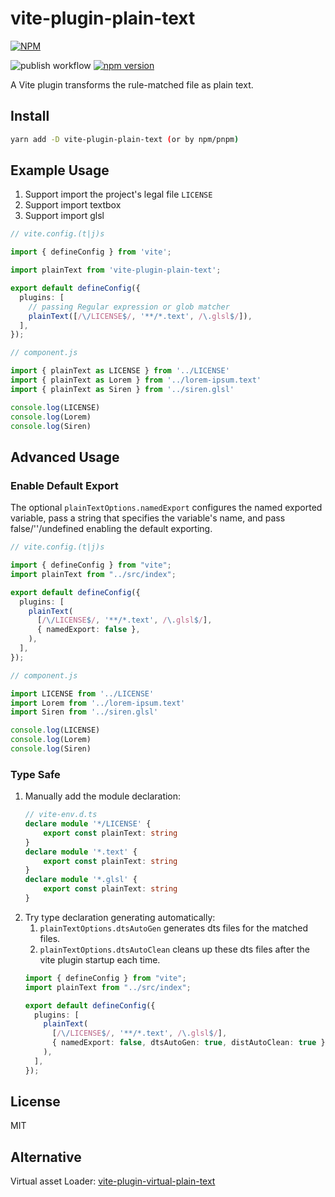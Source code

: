 # vite-plugin-plain-text

[![NPM](https://nodei.co/npm/vite-plugin-plain-text.png?downloads=true&downloadRank=true&stars=true)](https://nodei.co/npm/vite-plugin-plain-text/)

![publish workflow](https://github.com/zheeeng/vite-plugin-plain-text/actions/workflows/publish.yml/badge.svg)
[![npm version](https://img.shields.io/npm/v/vite-plugin-plain-text.svg)](https://www.npmjs.com/package/vite-plugin-plain-text)

A Vite plugin transforms the rule-matched file as plain text.

## Install

```bash
yarn add -D vite-plugin-plain-text (or by npm/pnpm)
```

## Example Usage

1. Support import the project's legal file `LICENSE`
2. Support import textbox
3. Support import glsl

```ts
// vite.config.(t|j)s

import { defineConfig } from 'vite';

import plainText from 'vite-plugin-plain-text';

export default defineConfig({
  plugins: [
    // passing Regular expression or glob matcher
    plainText([/\/LICENSE$/, '**/*.text', /\.glsl$/]),
  ],
});
```

```js component.js
// component.js

import { plainText as LICENSE } from '../LICENSE'
import { plainText as Lorem } from '../lorem-ipsum.text'
import { plainText as Siren } from '../siren.glsl'

console.log(LICENSE)
console.log(Lorem)
console.log(Siren)
```

## Advanced Usage

### Enable Default Export

The optional `plainTextOptions.namedExport` configures the named exported variable, pass a string that specifies the variable's name, and pass false/''/undefined enabling the default exporting.

```ts
// vite.config.(t|j)s

import { defineConfig } from "vite";
import plainText from "../src/index";

export default defineConfig({
  plugins: [
    plainText(
      [/\/LICENSE$/, '**/*.text', /\.glsl$/],
      { namedExport: false },
    ),
  ],
});
```

```js component.js
// component.js

import LICENSE from '../LICENSE'
import Lorem from '../lorem-ipsum.text'
import Siren from '../siren.glsl'

console.log(LICENSE)
console.log(Lorem)
console.log(Siren)
```

### Type Safe

1. Manually add the module declaration:
    ```ts
    // vite-env.d.ts
    declare module '*/LICENSE' {
        export const plainText: string
    }
    declare module '*.text' {
        export const plainText: string
    }
    declare module '*.glsl' {
        export const plainText: string
    }
    ```
2. Try type declaration generating automatically:
     1. `plainTextOptions.dtsAutoGen` generates dts files for the matched files.
     2. `plainTextOptions.dtsAutoClean` cleans up these dts files after the vite plugin startup each time.
    ```ts
    import { defineConfig } from "vite";
    import plainText from "../src/index";

    export default defineConfig({
      plugins: [
        plainText(
          [/\/LICENSE$/, '**/*.text', /\.glsl$/],
          { namedExport: false, dtsAutoGen: true, distAutoClean: true },
        ),
      ],
    });
    ```

## License

MIT

## Alternative

Virtual asset Loader: [vite-plugin-virtual-plain-text](https://www.npmjs.com/package/vite-plugin-virtual-plain-text)
